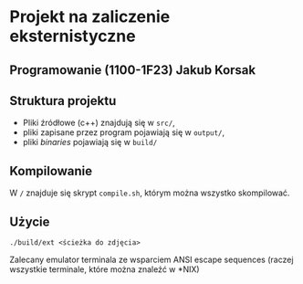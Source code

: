 # Projekt na zaliczenie eksternistyczne 
## Programowanie (1100-1F23) Jakub Korsak

## Struktura projektu
* Pliki źródłowe (c++) znajdują się w `src/`, 
* pliki zapisane przez program pojawiają się w `output/`, 
* pliki *binaries* pojawiają się w `build/`

## Kompilowanie
W `/` znajduje się skrypt `compile.sh`, którym można wszystko skompilować.

## Użycie
`./build/ext <ścieżka do zdjęcia>`

Zalecany emulator terminala ze wsparciem ANSI escape sequences (raczej wszystkie terminale, które można znaleźć w *NIX)
